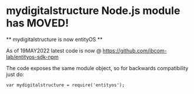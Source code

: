mydigitalstructure Node.js module has MOVED!
============================================

** mydigitalstructure is now entityOS **

As of 19MAY2022 latest code is now @
https://github.com/ibcom-lab/entityos-sdk-npm

The code exposes the same module object, so for backwards compatibility just do:

`var mydigitalstructure = require('entityos');`
